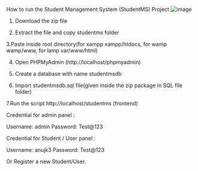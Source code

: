 How to run the Student Management System (StudentMS) Project
![image](https://github.com/ZOUHAIRFGRA/Student-management-system/assets/88293311/2447ad0e-3adb-485a-be7a-0e0b44ae5347)

1. Download the  zip file

2. Extract the file and copy studentms folder

3.Paste inside root directory(for xampp xampp/htdocs, for wamp wamp/www, for lamp var/www/html)

4. Open PHPMyAdmin (http://localhost/phpmyadmin)

5. Create a database with name studentmsdb

6. Import studentmsdb.sql file(given inside the zip package in SQL file folder)

7.Run the script http://localhost/studentms (frontend)



Credential for admin panel :

Username: admin
Password: Test@123

Credential for Student / User panel :

Username: anujk3
Password: Test@123

 Or Register a new Student/User.
